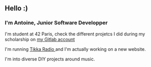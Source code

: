 ## Hello :)

### I'm Antoine, Junior Software Developper

I'm student at 42 Paris, check the different projetcs I did during my scholarship on <!-- GitLab -->
   <a href="https://gitlab.com/guildfordia" target="_blank" rel="noreferrer">
      my Gitlab account
   </a>
   
I'm running <a href="https://tikka.live" target="_blank" rel="noreferrer">
      Tikka Radio
   </a> and I'm actually working on a new website.
   
I'm into diverse DIY projects around music.
